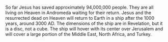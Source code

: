 So far Jesus has saved approximately 94,000,000 people. They are all living on Heaven in Andromeda waiting for their return. Jesus and the resurrected dead on Heaven will return to Earth in a ship after the 1000 years, around 3000 AD. The dimensions of the ship are in Revelation, but it is a disc, not a cube. The ship will hover with its center over Jerusalem and will cover a large portion of the Middle East, North Africa, and Turkey.
